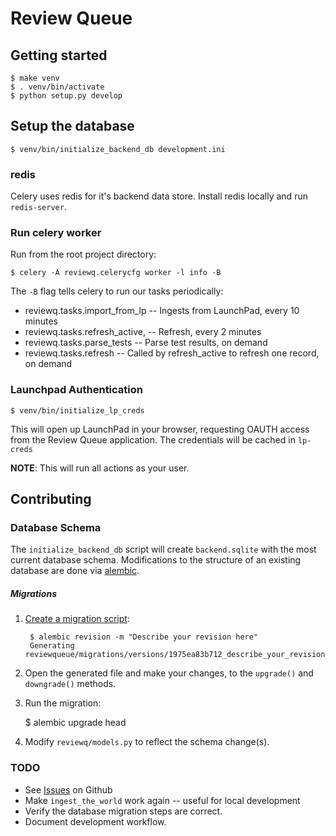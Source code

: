 # Review Queue


## Getting started

    $ make venv
    $ . venv/bin/activate
    $ python setup.py develop


## Setup the database

    $ venv/bin/initialize_backend_db development.ini

### redis

Celery uses redis for it's backend data store. Install redis locally and run ```redis-server```.

### Run celery worker

Run from the root project directory:

    $ celery -A reviewq.celerycfg worker -l info -B

The ```-B``` flag tells celery to run our tasks periodically:
- reviewq.tasks.import_from_lp -- Ingests from LaunchPad, every 10 minutes
- reviewq.tasks.refresh_active, -- Refresh, every 2 minutes
- reviewq.tasks.parse_tests -- Parse test results, on demand
- reviewq.tasks.refresh -- Called by refresh_active to refresh one record, on demand


### Launchpad Authentication

    $ venv/bin/initialize_lp_creds

This will open up LaunchPad in your browser, requesting OAUTH access from the Review Queue application. The credentials will be cached in ```lp-creds```

**NOTE**: This will run all actions as your user.


## Contributing

### Database Schema

The ```initialize_backend_db``` script will create ```backend.sqlite``` with the most current database schema. Modifications to the structure of an existing database are done via [alembic](https://alembic.readthedocs.org/en/latest/).

##### Migrations

1. [Create a migration script](https://alembic.readthedocs.org/en/latest/tutorial.html#create-a-migration-script):

        $ alembic revision -m "Describe your revision here"
        Generating reviewqueue/migrations/versions/1975ea83b712_describe_your_revision_here.py...done

2. Open the generated file and make your changes, to the ```upgrade()``` and ```downgrade()``` methods.

3. Run the migration:

    $ alembic upgrade head

4. Modify ```reviewq/models.py``` to reflect the schema change(s).


### TODO
- See [Issues](https://github.com/juju-solutions/review-queue/issues) on Github
- Make ```ingest_the_world``` work again -- useful for local development
- Verify the database migration steps are correct.
- Document development workflow.
